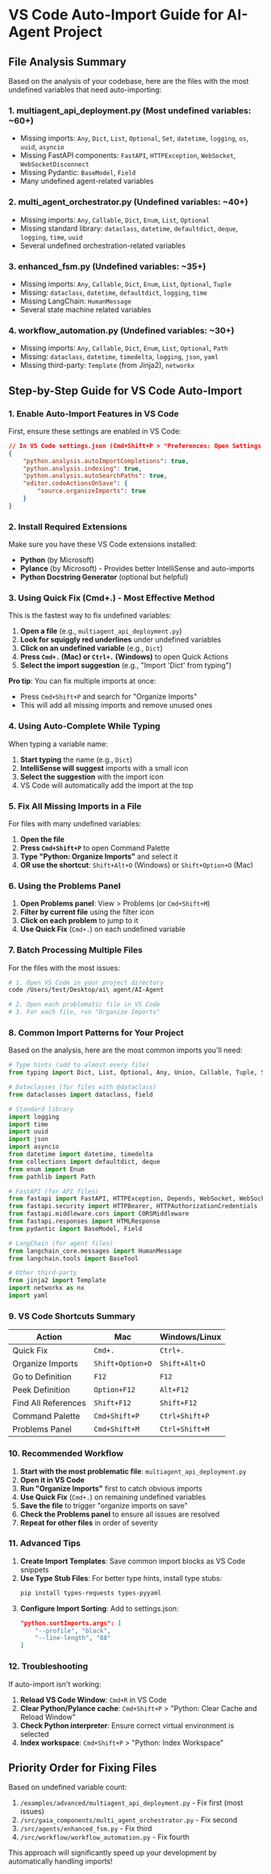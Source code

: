 # VS Code Auto-Import Guide for AI-Agent Project

## File Analysis Summary

Based on the analysis of your codebase, here are the files with the most undefined variables that need auto-importing:

### 1. **multiagent_api_deployment.py** (Most undefined variables: ~60+)
- Missing imports: `Any`, `Dict`, `List`, `Optional`, `Set`, `datetime`, `logging`, `os`, `uuid`, `asyncio`
- Missing FastAPI components: `FastAPI`, `HTTPException`, `WebSocket`, `WebSocketDisconnect`
- Missing Pydantic: `BaseModel`, `Field`
- Many undefined agent-related variables

### 2. **multi_agent_orchestrator.py** (Undefined variables: ~40+)
- Missing imports: `Any`, `Callable`, `Dict`, `Enum`, `List`, `Optional`
- Missing standard library: `dataclass`, `datetime`, `defaultdict`, `deque`, `logging`, `time`, `uuid`
- Several undefined orchestration-related variables

### 3. **enhanced_fsm.py** (Undefined variables: ~35+)
- Missing imports: `Any`, `Callable`, `Dict`, `Enum`, `List`, `Optional`, `Tuple`
- Missing: `dataclass`, `datetime`, `defaultdict`, `logging`, `time`
- Missing LangChain: `HumanMessage`
- Several state machine related variables

### 4. **workflow_automation.py** (Undefined variables: ~30+)
- Missing imports: `Any`, `Callable`, `Dict`, `Enum`, `List`, `Optional`, `Path`
- Missing: `dataclass`, `datetime`, `timedelta`, `logging`, `json`, `yaml`
- Missing third-party: `Template` (from Jinja2), `networkx`

## Step-by-Step Guide for VS Code Auto-Import

### 1. **Enable Auto-Import Features in VS Code**

First, ensure these settings are enabled in VS Code:

```json
// In VS Code settings.json (Cmd+Shift+P > "Preferences: Open Settings (JSON)")
{
    "python.analysis.autoImportCompletions": true,
    "python.analysis.indexing": true,
    "python.analysis.autoSearchPaths": true,
    "editor.codeActionsOnSave": {
        "source.organizeImports": true
    }
}
```

### 2. **Install Required Extensions**

Make sure you have these VS Code extensions installed:
- **Python** (by Microsoft)
- **Pylance** (by Microsoft) - Provides better IntelliSense and auto-imports
- **Python Docstring Generator** (optional but helpful)

### 3. **Using Quick Fix (Cmd+.) - Most Effective Method**

This is the fastest way to fix undefined variables:

1. **Open a file** (e.g., `multiagent_api_deployment.py`)
2. **Look for squiggly red underlines** under undefined variables
3. **Click on an undefined variable** (e.g., `Dict`)
4. **Press `Cmd+.` (Mac) or `Ctrl+.` (Windows)** to open Quick Actions
5. **Select the import suggestion** (e.g., "Import 'Dict' from typing")

**Pro tip**: You can fix multiple imports at once:
- Press `Cmd+Shift+P` and search for "Organize Imports"
- This will add all missing imports and remove unused ones

### 4. **Using Auto-Complete While Typing**

When typing a variable name:
1. **Start typing** the name (e.g., `Dict`)
2. **IntelliSense will suggest** imports with a small icon
3. **Select the suggestion** with the import icon
4. VS Code will automatically add the import at the top

### 5. **Fix All Missing Imports in a File**

For files with many undefined variables:

1. **Open the file**
2. **Press `Cmd+Shift+P`** to open Command Palette
3. **Type "Python: Organize Imports"** and select it
4. **OR use the shortcut**: `Shift+Alt+O` (Windows) or `Shift+Option+O` (Mac)

### 6. **Using the Problems Panel**

1. **Open Problems panel**: View > Problems (or `Cmd+Shift+M`)
2. **Filter by current file** using the filter icon
3. **Click on each problem** to jump to it
4. **Use Quick Fix** (`Cmd+.`) on each undefined variable

### 7. **Batch Processing Multiple Files**

For the files with the most issues:

```bash
# 1. Open VS Code in your project directory
code /Users/test/Desktop/ai\ agent/AI-Agent

# 2. Open each problematic file in VS Code
# 3. For each file, run "Organize Imports"
```

### 8. **Common Import Patterns for Your Project**

Based on the analysis, here are the most common imports you'll need:

```python
# Type hints (add to almost every file)
from typing import Dict, List, Optional, Any, Union, Callable, Tuple, Set

# Dataclasses (for files with @dataclass)
from dataclasses import dataclass, field

# Standard library
import logging
import time
import uuid
import json
import asyncio
from datetime import datetime, timedelta
from collections import defaultdict, deque
from enum import Enum
from pathlib import Path

# FastAPI (for API files)
from fastapi import FastAPI, HTTPException, Depends, WebSocket, WebSocketDisconnect, status
from fastapi.security import HTTPBearer, HTTPAuthorizationCredentials
from fastapi.middleware.cors import CORSMiddleware
from fastapi.responses import HTMLResponse
from pydantic import BaseModel, Field

# LangChain (for agent files)
from langchain_core.messages import HumanMessage
from langchain.tools import BaseTool

# Other third-party
from jinja2 import Template
import networkx as nx
import yaml
```

### 9. **VS Code Shortcuts Summary**

| Action | Mac | Windows/Linux |
|--------|-----|---------------|
| Quick Fix | `Cmd+.` | `Ctrl+.` |
| Organize Imports | `Shift+Option+O` | `Shift+Alt+O` |
| Go to Definition | `F12` | `F12` |
| Peek Definition | `Option+F12` | `Alt+F12` |
| Find All References | `Shift+F12` | `Shift+F12` |
| Command Palette | `Cmd+Shift+P` | `Ctrl+Shift+P` |
| Problems Panel | `Cmd+Shift+M` | `Ctrl+Shift+M` |

### 10. **Recommended Workflow**

1. **Start with the most problematic file**: `multiagent_api_deployment.py`
2. **Open it in VS Code**
3. **Run "Organize Imports"** first to catch obvious imports
4. **Use Quick Fix** (`Cmd+.`) on remaining undefined variables
5. **Save the file** to trigger "organize imports on save"
6. **Check the Problems panel** to ensure all issues are resolved
7. **Repeat for other files** in order of severity

### 11. **Advanced Tips**

1. **Create Import Templates**: Save common import blocks as VS Code snippets
2. **Use Type Stub Files**: For better type hints, install type stubs:
   ```bash
   pip install types-requests types-pyyaml
   ```
3. **Configure Import Sorting**: Add to settings.json:
   ```json
   "python.sortImports.args": [
       "--profile", "black",
       "--line-length", "88"
   ]
   ```

### 12. **Troubleshooting**

If auto-import isn't working:
1. **Reload VS Code Window**: `Cmd+R` in VS Code
2. **Clear Python/Pylance cache**: `Cmd+Shift+P` > "Python: Clear Cache and Reload Window"
3. **Check Python interpreter**: Ensure correct virtual environment is selected
4. **Index workspace**: `Cmd+Shift+P` > "Python: Index Workspace"

## Priority Order for Fixing Files

Based on undefined variable count:
1. `/examples/advanced/multiagent_api_deployment.py` - Fix first (most issues)
2. `/src/gaia_components/multi_agent_orchestrator.py` - Fix second
3. `/src/agents/enhanced_fsm.py` - Fix third
4. `/src/workflow/workflow_automation.py` - Fix fourth

This approach will significantly speed up your development by automatically handling imports!